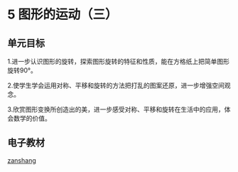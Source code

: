 # 5 图形的运动（三）

## 单元目标

1.进一步认识图形的旋转，探索图形旋转的特征和性质，能在方格纸上把简单图形旋转90°。

2.使学生学会运用对称、平移和旋转的方法把打乱的图案还原，进一步增强空间观念。

3.欣赏图形变换所创造出的美，进一步感受对称、平移和旋转在生活中的应用，体会数学的价值。

## 电子教材

<Ebook grade="xxsx5b" :pages="83" :paged="88" ></Ebook>

[zanshang](../res/zanshang.md ':include')